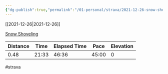 ```yaml
---
{"dg-publish":true,"permalink":"/01-personal/strava/2021-12-26-snow-shoveling/"}
---
```



[[2021-12-26\|2021-12-26]]

[Snow Shoveling](https://www.strava.com/activities/6430455884)

| Distance | Time  | Elapsed Time | Pace  | Elevation |
| -------- | ----- | ------------ | ----- | --------- |
| 0.48     | 21:33 | 46:36        | 45:00 | 0         |




#strava
